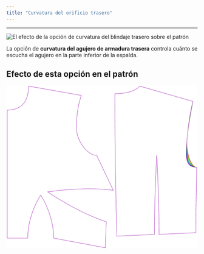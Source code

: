```yaml
---
title: "Curvatura del orificio trasero"
---
```


---

![El efecto de la opción de curvatura del blindaje trasero sobre el patrón](sample.png)

La opción de **curvatura del agujero de armadura trasera** controla cuánto se escucha el agujero en la parte inferior de la espalda.

## Efecto de esta opción en el patrón

![Esta imagen muestra el efecto de esta opción superponiendo varias variantes que tienen un valor diferente para esta opción](bella_backarmholecurvature_sample.svg "Efecto de esta opción en el patrón")
